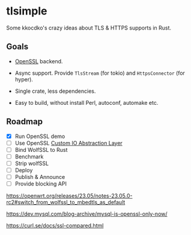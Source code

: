 # tlsimple

Some kkocdko's crazy ideas about TLS & HTTPS supports in Rust.

## Goals

- [OpenSSL](https://github.com/openssl/openssl) backend.

- Async support. Provide `TlsStream` (for tokio) and `HttpsConnector` (for hyper).

- Single crate, less dependencies.

- Easy to build, without install Perl, autoconf, automake etc.

## Roadmap

- [x] Run OpenSSL demo
- [ ] Use OpenSSL [Custom IO Abstraction Layer](https://www.wolfssl.com/documentation/manuals/wolfssl/chapter05.html#abstraction-layers)
- [ ] Bind WolfSSL to Rust
- [ ] Benchmark
- [ ] Strip wolfSSL
- [ ] Deploy
- [ ] Publish & Announce
- [ ] Provide blocking API

https://openwrt.org/releases/23.05/notes-23.05.0-rc2#switch_from_wolfssl_to_mbedtls_as_default

https://dev.mysql.com/blog-archive/mysql-is-openssl-only-now/

https://curl.se/docs/ssl-compared.html

<!--
cargo install bindgen-cli
sudo dnf install clang-devel
bindgen target/openssl/include/openssl/ssl.h -o src/ssl_h_openssl.rs -- -Itarget/openssl/include
bindgen target/wolfssl/wolfssl/openssl/ssl.h -o src/ssl_h_wolfssl.rs -- -Itarget/wolfssl
https://rust-lang.github.io/rust-bindgen/allowlisting.html
-->

<!--
https://stackoverflow.com/questions/50887018/cmake-generate-single-header-file
https://github.com/rust-lang/cc-rs/issues/242
https://www.wolfssl.com/documentation/manuals/wolfssl/chapter02.html
先尝试 bindgen 或者其他方案
crate “cc”
绑定代码？询问

cargo install bindgen-cli

-->

<!--
# openssl
mkdir -p target
cd target
curl -o openssl.tar.gz -L https://github.com/openssl/openssl/releases/download/openssl-3.1.1/openssl-3.1.1.tar.gz
rm -rf openssl
mkdir openssl
tar -xf openssl.tar.gz --strip-components 1 -C openssl
cd openssl
rm -rf test doc demos CHANGES.md
tar -cJf openssl.tar.xz openssl
-->
